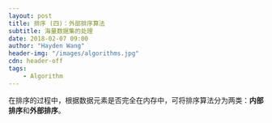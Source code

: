 ```yaml
---
layout: post
title: 排序 (四)：外部排序算法
subtitle: 海量数据集的处理
date: 2018-02-07 09:00
author: "Hayden Wang"
header-img: "/images/algorithms.jpg"
cdn: header-off
tags:
    - Algorithm
---
```


在排序的过程中，根据数据元素是否完全在内存中，可将排序算法分为两类：**内部排序**和**外部排序**。